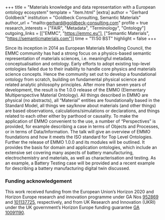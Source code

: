 +++
title = "Materials knowledge and data representation with a European ontology ecosystem"
template = "item.html"
[extra]
author = "Gerhard Goldbeck"
institution = "Goldbeck Consulting, Semantic Materials"
author_url = "mailto:gerhard@goldbeck-consulting.com"
profile = true
research_interests = ["FAIR", "Metadata", "Terminology", "Ontology"]
outgoing_links = [["EMMC", "https://emmc.eu"], ["Semantic Materials", "https://semanticmaterials.com"]]
time = "11:50 BST"
highlight = false
+++

Since its inception in 2014 as European Materials Modelling Council, the EMMC community has had a strong focus on a physics-based semantic representation of materials sciences, i.e. meaningful metadata, conceptualisation and ontology. Early efforts to adopt existing top-level ontologies failed due to their inability to handle core physics and materials science concepts. Hence the community set out to develop a foundational ontology from scratch, building on fundamental physical science and related analytic philosophy principles. After more than seven years of development, the result is the 1.0.0 release of the EMMO (Elementary Multiperspective Material Ontology). All things described in EMMO are physical (no abstracts), all “Material” entities are foundationally based in the Standard Model, all things we say/know about materials (and other things) are based observations, calculations/simulations or declarations, and things related to each other either by parthood or causality. To make the application of EMMO convenient to the use, a number of “Perspectives” is provided, for example describing a case in terms of Objects and Processes, or in terms of Data/Information.
The talk will give an overview of EMMO foundations and how it meets the ISO standard for Top Level Ontologies. Further the release of EMMO 1.0.0 and its modules will be outlined. It provides the basis for domain and application ontologies, which include an extensive set covering many aspects of battery manufacturing, electrochemistry and materials, as well as characterisation and testing. As an example, a Battery Testing case will be provided and a recent example for describing a battery manufacturing digital twin discussed.

### Funding acknowledgement
This work received funding from the European Union’s Horizon 2020 and Horizon Europe research and innovation programme under GA Nos [952869](https://doi.org/10.3030/952869) and [101137725](https://doi.org/10.3030/101137725), respectively, and from UK Research and Innovation (UKRI) under the UK government’s Horizon Europe funding guarantee [GA 10091190](https://gtr.ukri.org/projects?ref=10091190).